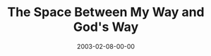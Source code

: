 ---
layout: message
category: message
series: "The Space Between"
title: "The Space Between My Way and God's Way"
date: 2003-02-08-00-00
message_id: 243
audio-description: "We've somehow lost that healthy space between sanity and our maximum limits."
audio: "http://s3.amazonaws.com/crossroadsaudiomessages/My_Way_And_God%27s_Way.mp3"
audio-title: "The Space Between My Way and God's Way"
audio-duration: "36:45"
---